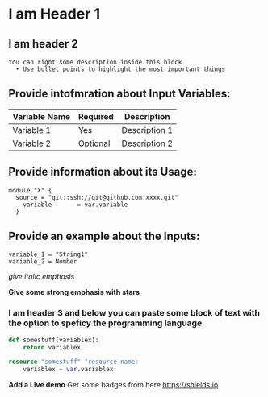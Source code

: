 # I am Header 1
##  I am header 2

```
You can right some description inside this block
  •	Use bullet points to highlight the most important things
```
## Provide intofmration about Input Variables:

| Variable Name            | Required | Description                                                                                             |
|--------------------------|----------|---------------------------------------------------------------------------------------------------------|
| Variable 1               | Yes      | Description 1                                                                                           |
| Variable 2               | Optional | Description 2                                                                                           |
## Provide information about its Usage:

```
module "X" {
  source = "git::ssh://git@github.com:xxxx.git"
    variable       = var.variable
  }
```
 ## Provide an example about the Inputs:

```
variable_1 = "String1"
variable_2 = Number
```
_give italic emphasis_

**Give some strong emphasis with stars**

### I am header 3 and below you can paste some block of text with the option to speficy the programming language
```Python 
def somestuff(variablex):
    return variablex
```

```Terraform 
resource "somestuff" "resource-name:
    variablex = var.variablex
```

**Add a Live demo**
Get some badges from here https://shields.io
